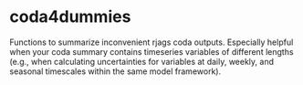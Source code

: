 # coda4dummies
Functions to summarize inconvenient rjags coda outputs. Especially helpful when your coda summary contains timeseries variables of different lengths (e.g., when calculating uncertainties for variables at daily, weekly, and seasonal timescales within the same model framework).
